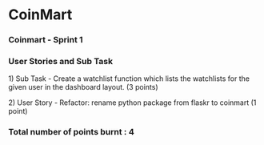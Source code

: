 # CoinMart
<h3>Coinmart - Sprint 1</h3>
<h3>User Stories and Sub Task</h3>
<p>1) Sub Task - Create a watchlist function which lists the watchlists for the given 
user in the dashboard layout. (3 points) </p>
<p>2) User Story - Refactor: rename python package from flaskr to  coinmart (1 point)</p>
<h3>Total number of points burnt : 4 </h3>
